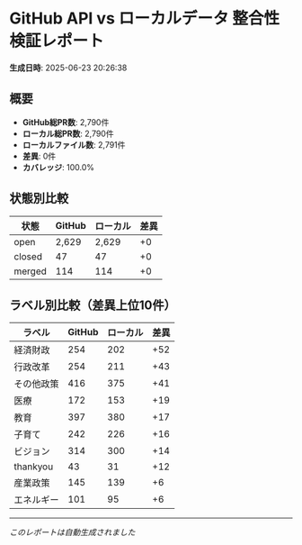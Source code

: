 # GitHub API vs ローカルデータ 整合性検証レポート

**生成日時**: 2025-06-23 20:26:38

## 概要

- **GitHub総PR数**: 2,790件
- **ローカル総PR数**: 2,790件
- **ローカルファイル数**: 2,791件
- **差異**: 0件
- **カバレッジ**: 100.0%

## 状態別比較

| 状態 | GitHub | ローカル | 差異 |
|------|--------|----------|------|
| open | 2,629 | 2,629 | +0 |
| closed | 47 | 47 | +0 |
| merged | 114 | 114 | +0 |

## ラベル別比較（差異上位10件）

| ラベル | GitHub | ローカル | 差異 |
|--------|--------|----------|------|
| 経済財政 | 254 | 202 | +52 |
| 行政改革 | 254 | 211 | +43 |
| その他政策 | 416 | 375 | +41 |
| 医療 | 172 | 153 | +19 |
| 教育 | 397 | 380 | +17 |
| 子育て | 242 | 226 | +16 |
| ビジョン | 314 | 300 | +14 |
| thankyou | 43 | 31 | +12 |
| 産業政策 | 145 | 139 | +6 |
| エネルギー | 101 | 95 | +6 |

---
*このレポートは自動生成されました*